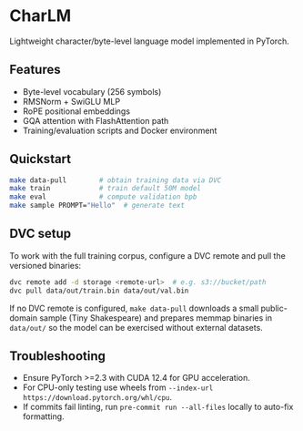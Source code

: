 # CharLM

Lightweight character/byte-level language model implemented in PyTorch.

## Features
- Byte-level vocabulary (256 symbols)
- RMSNorm + SwiGLU MLP
- RoPE positional embeddings
- GQA attention with FlashAttention path
- Training/evaluation scripts and Docker environment

## Quickstart
```bash
make data-pull        # obtain training data via DVC
make train            # train default 50M model
make eval             # compute validation bpb
make sample PROMPT="Hello"  # generate text
```

## DVC setup
To work with the full training corpus, configure a DVC remote and pull the
versioned binaries:

```bash
dvc remote add -d storage <remote-url>  # e.g. s3://bucket/path
dvc pull data/out/train.bin data/out/val.bin
```

If no DVC remote is configured, `make data-pull` downloads a small
public-domain sample (Tiny Shakespeare) and prepares memmap binaries in
`data/out/` so the model can be exercised without external datasets.

## Troubleshooting
- Ensure PyTorch \>=2.3 with CUDA 12.4 for GPU acceleration.
- For CPU-only testing use wheels from `--index-url https://download.pytorch.org/whl/cpu`.
- If commits fail linting, run `pre-commit run --all-files` locally to auto-fix formatting.